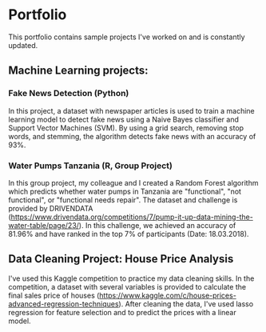# Portfolio
This portfolio contains sample projects I've worked on and is constantly updated.

## Machine Learning projects:

### Fake News Detection (Python)
In this project, a dataset with newspaper articles is used to train a machine learning model to detect fake news using a Naive Bayes classifier and Support Vector Machines (SVM). By using a grid search, removing stop words, and stemming, the algorithm detects fake news with an accuracy of 93%. 


### Water Pumps Tanzania (R, Group Project)
In this group project, my colleague and I created a Random Forest algorithm which predicts whether water pumps in Tanzania are "functional", "not functional", or "functional needs repair". The dataset and challenge is provided by DRIVENDATA (https://www.drivendata.org/competitions/7/pump-it-up-data-mining-the-water-table/page/23/). In this challenge, we achieved an accuracy of 81.96% and have ranked in the top 7% of participants (Date: 18.03.2018).


## Data Cleaning Project: House Price Analysis
I've used this Kaggle competition to practice my data cleaning skills. In the competition, a dataset with several variables is provided to calculate the final sales price of houses (https://www.kaggle.com/c/house-prices-advanced-regression-techniques). After cleaning the data, I've used lasso regression for feature selection and to predict the prices with a linear model.
